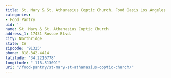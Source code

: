 ```yaml
---
title: St. Mary & St. Athanasius Coptic Church, Food Oasis Los Angeles
categories:
- Food Pantry
uid: ''
name: St. Mary & St. Athanasius Coptic Church
address_1: 17431 Roscoe Blvd.
city: Northridge
state: CA
zipcode: '91325'
phone: 818-342-4414
latitude: '34.2216778'
longitude: "-118.513091"
uri: "/food-pantry/st-mary-st-athanasius-coptic-church/"
---
```



